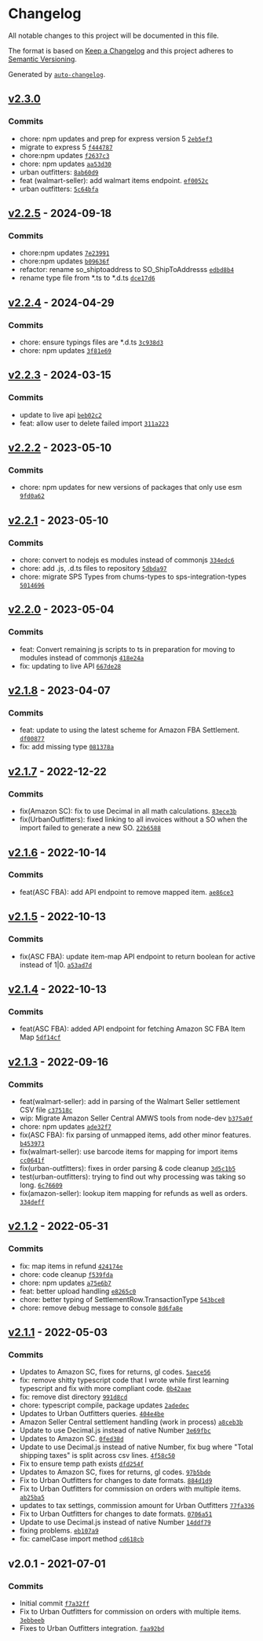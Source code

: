 # Changelog

All notable changes to this project will be documented in this file.

The format is based on [Keep a Changelog](https://keepachangelog.com/en/1.0.0/)
and this project adheres to [Semantic Versioning](https://semver.org/spec/v2.0.0.html).

Generated by [`auto-changelog`](https://github.com/CookPete/auto-changelog).

## [v2.3.0](https://github.com/ChumsInc/api-partners/compare/v2.2.5...v2.3.0)

### Commits

- chore: npm updates and prep for express version 5 [`2eb5ef3`](https://github.com/ChumsInc/api-partners/commit/2eb5ef36b6505c5ed8a898690aaa6b9cf8d5ea51)
- migrate to express 5 [`f444787`](https://github.com/ChumsInc/api-partners/commit/f4447871ed7e323201efc78c690096dc04663ef5)
- chore:npm updates [`f2637c3`](https://github.com/ChumsInc/api-partners/commit/f2637c34e2e57b324e1b3b1a30a57c8e03b51e62)
- chore: npm updates [`aa53d30`](https://github.com/ChumsInc/api-partners/commit/aa53d305f909f27ebfefebbb2ae73a79e8fe8907)
- urban outfitters: [`8ab60d9`](https://github.com/ChumsInc/api-partners/commit/8ab60d920c0270df43dd0bf4bb4ad83dabede9b6)
- feat (walmart-seller): add walmart items endpoint. [`ef0052c`](https://github.com/ChumsInc/api-partners/commit/ef0052c72c6aa9ddea0a83fbd897b4504e50becc)
- urban outfitters: [`5c64bfa`](https://github.com/ChumsInc/api-partners/commit/5c64bfa720bea4ca4ef0f81bc1f4154fb7191b10)

## [v2.2.5](https://github.com/ChumsInc/api-partners/compare/v2.2.4...v2.2.5) - 2024-09-18

### Commits

- chore:npm updates [`7e23991`](https://github.com/ChumsInc/api-partners/commit/7e23991704bb32a8ab9205ddd1581e3d5e87086a)
- chore:npm updates [`b09636f`](https://github.com/ChumsInc/api-partners/commit/b09636f48a151923bf08061e76f95ae68ad4c3a5)
- refactor: rename so_shiptoaddress to SO_ShipToAddresss [`edbd8b4`](https://github.com/ChumsInc/api-partners/commit/edbd8b464b01997a6a2709159392851c745172aa)
- rename type file from *.ts to *.d.ts [`dce17d6`](https://github.com/ChumsInc/api-partners/commit/dce17d65d71c2e195684159a0a6b97127a9adfe9)

## [v2.2.4](https://github.com/ChumsInc/api-partners/compare/v2.2.3...v2.2.4) - 2024-04-29

### Commits

- chore: ensure typings files are *.d.ts [`3c938d3`](https://github.com/ChumsInc/api-partners/commit/3c938d3a096e190c55b3a932d3c73a6d987a5c0b)
- chore: npm updates [`3f81e69`](https://github.com/ChumsInc/api-partners/commit/3f81e69ca19276ee8ed07f48acc517bbcb462769)

## [v2.2.3](https://github.com/ChumsInc/api-partners/compare/v2.2.2...v2.2.3) - 2024-03-15

### Commits

- update to live api [`beb02c2`](https://github.com/ChumsInc/api-partners/commit/beb02c2cd4bd0d4986d52d72541001be1029ec29)
- feat: allow user to delete failed import [`311a223`](https://github.com/ChumsInc/api-partners/commit/311a2230b800a598a68645ea30c7815b72f1eb9e)

## [v2.2.2](https://github.com/ChumsInc/api-partners/compare/v2.2.1...v2.2.2) - 2023-05-10

### Commits

- chore: npm updates for new versions of packages that only use esm [`9fd0a62`](https://github.com/ChumsInc/api-partners/commit/9fd0a628503e118d640b8309908b252ed9b37df1)

## [v2.2.1](https://github.com/ChumsInc/api-partners/compare/v2.2.0...v2.2.1) - 2023-05-10

### Commits

- chore: convert to nodejs es modules instead of commonjs [`334edc6`](https://github.com/ChumsInc/api-partners/commit/334edc6fb68c7e7ffa6c9f07864f3b5752cb2e7f)
- chore: add .js, .d.ts files to repository [`5dbda97`](https://github.com/ChumsInc/api-partners/commit/5dbda97a4075b36bd97d8650d2c8df97aca75558)
- chore: migrate SPS Types from chums-types to sps-integration-types [`5014696`](https://github.com/ChumsInc/api-partners/commit/5014696977489f4248e303bb72ca8c9b1c655cdd)

## [v2.2.0](https://github.com/ChumsInc/api-partners/compare/v2.1.8...v2.2.0) - 2023-05-04

### Commits

- feat: Convert remaining js scripts to ts in preparation for moving to modules instead of commonjs [`418e24a`](https://github.com/ChumsInc/api-partners/commit/418e24a04576a10bebdab7245ba9f038efe87be4)
- fix: updating to live API [`667de28`](https://github.com/ChumsInc/api-partners/commit/667de28225ee1d743972608d4ed06f405d6bb4ab)

## [v2.1.8](https://github.com/ChumsInc/api-partners/compare/v2.1.7...v2.1.8) - 2023-04-07

### Commits

- feat: update to using the latest scheme for Amazon FBA Settlement. [`df00877`](https://github.com/ChumsInc/api-partners/commit/df00877a2ad1c26b913921dc41e508a709bad459)
- fix: add missing type [`081378a`](https://github.com/ChumsInc/api-partners/commit/081378a004ade8342ca411e082276a57d73d498a)

## [v2.1.7](https://github.com/ChumsInc/api-partners/compare/v2.1.6...v2.1.7) - 2022-12-22

### Commits

- fix(Amazon SC): fix to use Decimal in all math calculations. [`83ece3b`](https://github.com/ChumsInc/api-partners/commit/83ece3ba38eadff8f00dd027596f895168b4381b)
- fix(UrbanOutfitters): fixed linking to all invoices without a SO when the import failed to generate a new SO. [`22b6588`](https://github.com/ChumsInc/api-partners/commit/22b65880e3c38a9e3cf67d00183403bbbaac902d)

## [v2.1.6](https://github.com/ChumsInc/api-partners/compare/v2.1.5...v2.1.6) - 2022-10-14

### Commits

- feat(ASC FBA): add API endpoint to remove mapped item. [`ae86ce3`](https://github.com/ChumsInc/api-partners/commit/ae86ce3571a3bbfc43e590f921bb08cb72ee1486)

## [v2.1.5](https://github.com/ChumsInc/api-partners/compare/v2.1.4...v2.1.5) - 2022-10-13

### Commits

- fix(ASC FBA): update item-map API endpoint to return boolean for active instead of 1|0. [`a53ad7d`](https://github.com/ChumsInc/api-partners/commit/a53ad7dd754a28beddb4d2bf16def062ee5ad13e)

## [v2.1.4](https://github.com/ChumsInc/api-partners/compare/v2.1.3...v2.1.4) - 2022-10-13

### Commits

- feat(ASC FBA): added API endpoint for fetching Amazon SC FBA Item Map [`5df14cf`](https://github.com/ChumsInc/api-partners/commit/5df14cf1dc2ebff4927b7974f36597cf2be8d084)

## [v2.1.3](https://github.com/ChumsInc/api-partners/compare/v2.1.2...v2.1.3) - 2022-09-16

### Commits

- feat(walmart-seller): add in parsing of the Walmart Seller settlement CSV file [`c37518c`](https://github.com/ChumsInc/api-partners/commit/c37518ccb0684f1b858f01c7d35a2bf80af57c7b)
- wip: Migrate Amazon Seller Central AMWS tools from node-dev [`b375a0f`](https://github.com/ChumsInc/api-partners/commit/b375a0f1025b2391dd689396e582360b8e5e5b5c)
- chore: npm updates [`ade32f7`](https://github.com/ChumsInc/api-partners/commit/ade32f7790e904b3f1969682faa9f5bbf76be2a3)
- fix(ASC FBA): fix parsing of unmapped items, add other minor features. [`b453973`](https://github.com/ChumsInc/api-partners/commit/b453973379e4784dfbd9d3544eaa29d2575aeca9)
- fix(walmart-seller): use barcode items for mapping for import items [`cc0641f`](https://github.com/ChumsInc/api-partners/commit/cc0641fa6fc6b6dff1f873a1571685c74c1d283f)
- fix(urban-outfitters): fixes in order parsing & code cleanup [`3d5c1b5`](https://github.com/ChumsInc/api-partners/commit/3d5c1b5c202ad279f90812cd4a6cad43838ce39b)
- test(urban-outfitters): trying to find out why processing was taking so long. [`6c76609`](https://github.com/ChumsInc/api-partners/commit/6c76609917da39be801867ca594a142e01f69cfb)
- fix(amazon-seller): lookup item mapping for refunds as well as orders. [`334deff`](https://github.com/ChumsInc/api-partners/commit/334deff12c24e31de29de06b39a4a31c94a6cb10)

## [v2.1.2](https://github.com/ChumsInc/api-partners/compare/v2.1.1...v2.1.2) - 2022-05-31

### Commits

- fix: map items in refund [`424174e`](https://github.com/ChumsInc/api-partners/commit/424174e2b80e4148f13d3652b690711ec42c16b8)
- chore: code cleanup [`f539fda`](https://github.com/ChumsInc/api-partners/commit/f539fda13acaa821c322b9a2dda3452ee1f2dc9e)
- chore: npm updates [`a75e6b7`](https://github.com/ChumsInc/api-partners/commit/a75e6b7be6ac16e175c4cd60596fa055566aa955)
- feat: better upload handling [`e8265c0`](https://github.com/ChumsInc/api-partners/commit/e8265c03a6388b82426024a15bea8ca6e0c02041)
- chore: better typing of SettlementRow.TransactionType [`543bce8`](https://github.com/ChumsInc/api-partners/commit/543bce8e594c8d3bc850c951a48ef7b2c028756f)
- chore: remove debug message to console [`8d6fa8e`](https://github.com/ChumsInc/api-partners/commit/8d6fa8eed0651ff82017a2c3a5597b522e504e04)

## [v2.1.1](https://github.com/ChumsInc/api-partners/compare/v2.0.1...v2.1.1) - 2022-05-03

### Commits

- Updates to Amazon SC, fixes for returns, gl codes. [`5aece56`](https://github.com/ChumsInc/api-partners/commit/5aece56cf1bb9d4ec28d104e32b88ab1b5aebea7)
- fix: remove shitty typescript code that I wrote while first learning typescript and fix with more compliant code. [`0b42aae`](https://github.com/ChumsInc/api-partners/commit/0b42aae54d3c47abb08044c9955ee655d595555b)
- fix: remove dist directory [`991d8cd`](https://github.com/ChumsInc/api-partners/commit/991d8cd48e3f8a2c1ffba459f585888c1eb15012)
- chore: typescript compile, package updates [`2adedec`](https://github.com/ChumsInc/api-partners/commit/2adedec0a64784b35d6cd7e4cf6514baf9c3eb87)
- Updates to Urban Outfitters queries. [`404e4be`](https://github.com/ChumsInc/api-partners/commit/404e4be55b591933c941052089fe45642a210f95)
- Amazon Seller Central settlement handling (work in process) [`a8ceb3b`](https://github.com/ChumsInc/api-partners/commit/a8ceb3bdd2fb38ceeca1c07cae4a74cd95273881)
- Update to use Decimal.js instead of native Number [`3e69fbc`](https://github.com/ChumsInc/api-partners/commit/3e69fbcee025b9902c0fc2d6131898978e7eb7a3)
- Updates to Amazon SC. [`0fed38d`](https://github.com/ChumsInc/api-partners/commit/0fed38d829b9c9869cb7ddc8cd445a9e2421af0b)
- Update to use Decimal.js instead of native Number, fix bug where "Total shipping taxes" is split across csv lines. [`4f58c50`](https://github.com/ChumsInc/api-partners/commit/4f58c5097b92e7b41bf01b3debeb8041e3746765)
- Fix to ensure temp path exists [`dfd254f`](https://github.com/ChumsInc/api-partners/commit/dfd254fbfb3971c3bb3b5c72ab2745b83018715c)
- Updates to Amazon SC, fixes for returns, gl codes. [`97b5bde`](https://github.com/ChumsInc/api-partners/commit/97b5bdeeec2566b6229d163dd8cf7dbd29851214)
- Fix to Urban Outfitters for changes to date formats. [`884d1d9`](https://github.com/ChumsInc/api-partners/commit/884d1d9b9215888aa1140675d4e002e9aa40ea9e)
- Fix to Urban Outfitters for commission on orders with multiple items. [`ab25ba5`](https://github.com/ChumsInc/api-partners/commit/ab25ba565a24aca565789831fc086823f360e674)
- updates to tax settings, commission amount for Urban Outfitters [`77fa336`](https://github.com/ChumsInc/api-partners/commit/77fa33655cec1428f2a95d6958425e36d08be937)
- Fix to Urban Outfitters for changes to date formats. [`0706a51`](https://github.com/ChumsInc/api-partners/commit/0706a51943f7fe6392430f323c24b16982616fbf)
- Update to use Decimal.js instead of native Number [`14ddf79`](https://github.com/ChumsInc/api-partners/commit/14ddf794e003b3482e0415ad9f773546f0212aca)
- fixing problems. [`eb107a9`](https://github.com/ChumsInc/api-partners/commit/eb107a9d6ad2161ca4030bce1f22d705c3c1de16)
- fix: camelCase import method [`cd618cb`](https://github.com/ChumsInc/api-partners/commit/cd618cb173d49b3718005e3d10d066e4a4468736)

## v2.0.1 - 2021-07-01

### Commits

- Initial commit [`f7a32ff`](https://github.com/ChumsInc/api-partners/commit/f7a32ffd93879c9d616dd7177202a2e41bc208da)
- Fix to Urban Outfitters for commission on orders with multiple items. [`3ebbeeb`](https://github.com/ChumsInc/api-partners/commit/3ebbeeb5350692e27eb6982ebda6b02e31e0cf8a)
- Fixes to Urban Outfitters integration. [`faa92bd`](https://github.com/ChumsInc/api-partners/commit/faa92bd57e32d1585eadd110ea9b5568a02996fc)
